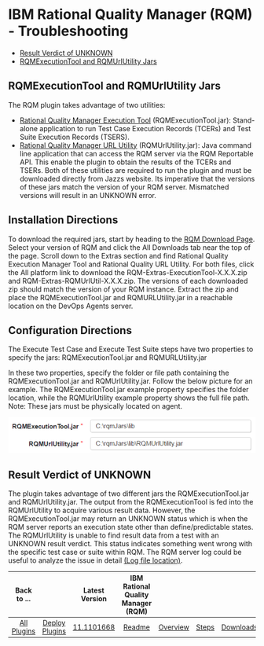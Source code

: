
# IBM Rational Quality Manager (RQM) - Troubleshooting


* [Result Verdict of UNKNOWN](#result-verdict-of-unknownresult-verdict-of-unknown/)
* [RQMExecutionTool and RQMUrlUtility Jars](#rqmexecutiontool-rqmurlutility-jars)


## RQMExecutionTool and RQMUrlUtility Jars


The RQM plugin takes advantage of two utilities:

* [Rational Quality Manager Execution Tool](https://jazz.net/wiki/bin/view/Main/RQMExecutionTool) (RQMExecutionTool.jar): Stand-alone application to run Test Case Execution Records (TCERs) and Test Suite Execution Records (TSERS).
* [Rational Quality Manager URL Utility](https://jazz.net/wiki/bin/view/Main/RQMURLUtility) (RQMUrlUtility.jar): Java command line application that can access the RQM server via the RQM Reportable API. This enable the plugin to obtain the results of the TCERs and TSERs.
Both of these utilities are required to run the plugin and must be downloaded directly from Jazzs website. Its imperative that the versions of these jars match the version of your RQM server. Mismatched versions will result in an UNKNOWN error.


## Installation Directions


To download the required jars, start by heading to the [RQM Download Page](https://jazz.net/downloads/rational-quality-manager/). Select your version of RQM and click the All Downloads tab near the top of the page. Scroll down to the Extras section and find Rational Quality Execution Manager Tool and Rational Quality URL Utility. For both files, click the All platform link to download the RQM-Extras-ExecutionTool-X.X.X.zip and RQM-Extras-RQMUrlUtil-X.X.X.zip. The versions of each downloaded zip should match the version of your RQM instance. Extract the zip and place the RQMExecutionTool.jar and RQMURLUtility.jar in a reachable location on the DevOps Agents server.


## Configuration Directions


The Execute Test Case and Execute Test Suite steps have two properties to specify the jars: RQMExecutionTool.jar and RQMURLUtility.jar

In these two properties, specify the folder or file path containing the RQMExecutionTool.jar and RQMUrlUtility.jar. Follow the below picture for an example. The RQMExecutionTool.jar example property specifies the folder location, while the RQMUrlUtility example property shows the full file path. Note: These jars must be physically located on agent.

![RQM Jars Specification Picture](media/rqmjars.png)



## Result Verdict of UNKNOWN



The plugin takes advantage of two different jars the RQMExecutionTool.jar and RQMUrlUtility.jar. The output from the RQMExecutionTool is fed into the RQMUrlUtility to acquire various result data. However, the RQMExecutionTool.jar may return an UNKNOWN status which is when the RQM server reports an execution state other than define/predictable states. The RQMUrlUtility is unable to find result data from a test with an UNKNOWN result verdict. This status indicates something went wrong with the specific test case or suite within RQM. The RQM server log could be useful to analyze the issue in detail [(Log file location)](https://jazz.net/help-dev/clm/index.jsp?topic=%2Fcom.ibm.rational.test.qm.doc%2Ftopics%2Fc_rqm_logfiles_loc.html).


|Back to ...||Latest Version|IBM Rational Quality Manager (RQM) ||||
| :---: | :---: | :---: | :---: | :---: | :---: | :---: |
|[All Plugins](../../index.md)|[Deploy Plugins](../README.md)|[11.1101668](https://raw.githubusercontent.com/UrbanCode/IBM-UCD-PLUGINS/main/files/RationalQualityManager/RQM-11.1101668.zip)|[Readme](README.md)|[Overview](overview.md)|[Steps](steps.md)|[Downloads](downloads.md)|
